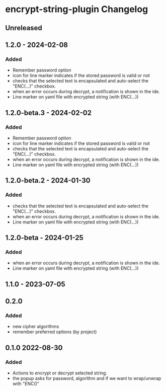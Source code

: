 <!-- Keep a Changelog guide -> https://keepachangelog.com -->

# encrypt-string-plugin Changelog

## Unreleased

## 1.2.0 - 2024-02-08

### Added

- Remember password option
- icon for line marker indicates if the stored password is valid or not
- checks that the selected text is encapsulated and auto-select the "ENC(...)" checkbox.
- when an error occurs during decrypt, a notification is shown in the ide.
- Line marker on yaml file with encrypted string (with ENC(...))

## 1.2.0-beta.3 - 2024-02-02

### Added

- Remember password option
- icon for line marker indicates if the stored password is valid or not
- checks that the selected text is encapsulated and auto-select the "ENC(...)" checkbox.
- when an error occurs during decrypt, a notification is shown in the ide.
- Line marker on yaml file with encrypted string (with ENC(...))

## 1.2.0-beta.2 - 2024-01-30

### Added

- checks that the selected text is encapsulated and auto-select the "ENC(...)" checkbox.
- when an error occurs during decrypt, a notification is shown in the ide.
- Line marker on yaml file with encrypted string (with ENC(...))

## 1.2.0-beta - 2024-01-25

### Added

- when an error occurs during decrypt, a notification is shown in the ide.
- Line marker on yaml file with encrypted string (with ENC(...))

## 1.1.0 - 2023-07-05

## 0.2.0

### Added

- new cipher algorithms
- remember preferred options (by project)

## 0.1.0 2022-08-30

### Added

- Actions to encrypt or decrypt selected string.
- the popup asks for password, algorithm and if we want to wrap/unwrap with "ENC()"
